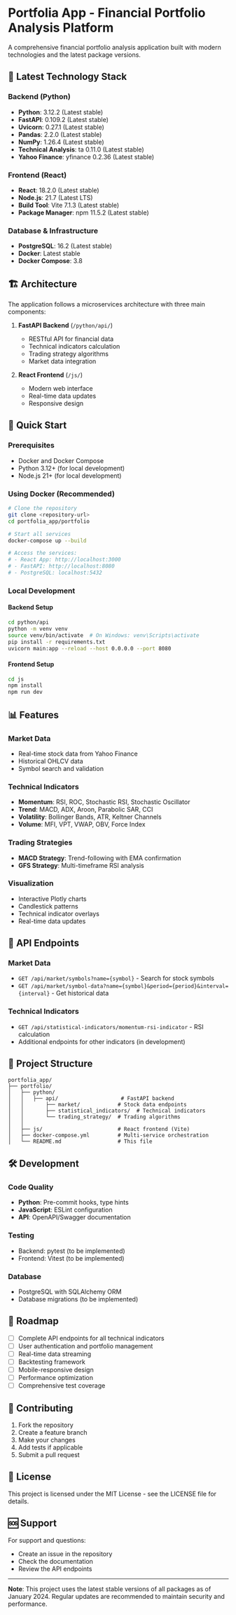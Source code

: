 # Portfolia App - Financial Portfolio Analysis Platform

A comprehensive financial portfolio analysis application built with modern technologies and the latest package versions.

## 🚀 Latest Technology Stack

### Backend (Python)
- **Python**: 3.12.2 (Latest stable)
- **FastAPI**: 0.109.2 (Latest stable)
- **Uvicorn**: 0.27.1 (Latest stable)
- **Pandas**: 2.2.0 (Latest stable)
- **NumPy**: 1.26.4 (Latest stable)
- **Technical Analysis**: ta 0.11.0 (Latest stable)
- **Yahoo Finance**: yfinance 0.2.36 (Latest stable)

### Frontend (React)
- **React**: 18.2.0 (Latest stable)
- **Node.js**: 21.7 (Latest LTS)
- **Build Tool**: Vite 7.1.3 (Latest stable)
- **Package Manager**: npm 11.5.2 (Latest stable)

### Database & Infrastructure
- **PostgreSQL**: 16.2 (Latest stable)
- **Docker**: Latest stable
- **Docker Compose**: 3.8

## 🏗️ Architecture

The application follows a microservices architecture with three main components:

1. **FastAPI Backend** (`/python/api/`)
   - RESTful API for financial data
   - Technical indicators calculation
   - Trading strategy algorithms
   - Market data integration

2. **React Frontend** (`/js/`)
   - Modern web interface
   - Real-time data updates
   - Responsive design

## 🚀 Quick Start

### Prerequisites
- Docker and Docker Compose
- Python 3.12+ (for local development)
- Node.js 21+ (for local development)

### Using Docker (Recommended)
```bash
# Clone the repository
git clone <repository-url>
cd portfolia_app/portfolio

# Start all services
docker-compose up --build

# Access the services:
# - React App: http://localhost:3000
# - FastAPI: http://localhost:8080
# - PostgreSQL: localhost:5432
```

### Local Development

#### Backend Setup
```bash
cd python/api
python -m venv venv
source venv/bin/activate  # On Windows: venv\Scripts\activate
pip install -r requirements.txt
uvicorn main:app --reload --host 0.0.0.0 --port 8080
```

#### Frontend Setup
```bash
cd js
npm install
npm run dev
```

## 📊 Features

### Market Data
- Real-time stock data from Yahoo Finance
- Historical OHLCV data
- Symbol search and validation

### Technical Indicators
- **Momentum**: RSI, ROC, Stochastic RSI, Stochastic Oscillator
- **Trend**: MACD, ADX, Aroon, Parabolic SAR, CCI
- **Volatility**: Bollinger Bands, ATR, Keltner Channels
- **Volume**: MFI, VPT, VWAP, OBV, Force Index

### Trading Strategies
- **MACD Strategy**: Trend-following with EMA confirmation
- **GFS Strategy**: Multi-timeframe RSI analysis

### Visualization
- Interactive Plotly charts
- Candlestick patterns
- Technical indicator overlays
- Real-time data updates

## 🔧 API Endpoints

### Market Data
- `GET /api/market/symbols?name={symbol}` - Search for stock symbols
- `GET /api/market/symbol-data?name={symbol}&period={period}&interval={interval}` - Get historical data

### Technical Indicators
- `GET /api/statistical-indicators/momentum-rsi-indicator` - RSI calculation
- Additional endpoints for other indicators (in development)

## 📁 Project Structure

```
portfolia_app/
├── portfolio/
│   ├── python/
│   │   ├── api/                    # FastAPI backend
│   │       ├── market/            # Stock data endpoints
│   │       ├── statistical_indicators/  # Technical indicators
│   │       └── trading_strategy/  # Trading algorithms
│   │   
│   ├── js/                        # React frontend (Vite)
│   ├── docker-compose.yml         # Multi-service orchestration
│   └── README.md                  # This file
```

## 🛠️ Development

### Code Quality
- **Python**: Pre-commit hooks, type hints
- **JavaScript**: ESLint configuration
- **API**: OpenAPI/Swagger documentation

### Testing
- Backend: pytest (to be implemented)
- Frontend: Vitest (to be implemented)

### Database
- PostgreSQL with SQLAlchemy ORM
- Database migrations (to be implemented)

## 🔮 Roadmap

- [ ] Complete API endpoints for all technical indicators
- [ ] User authentication and portfolio management
- [ ] Real-time data streaming
- [ ] Backtesting framework
- [ ] Mobile-responsive design
- [ ] Performance optimization
- [ ] Comprehensive test coverage

## 🤝 Contributing

1. Fork the repository
2. Create a feature branch
3. Make your changes
4. Add tests if applicable
5. Submit a pull request

## 📄 License

This project is licensed under the MIT License - see the LICENSE file for details.

## 🆘 Support

For support and questions:
- Create an issue in the repository
- Check the documentation
- Review the API endpoints

---

**Note**: This project uses the latest stable versions of all packages as of January 2024. Regular updates are recommended to maintain security and performance.
